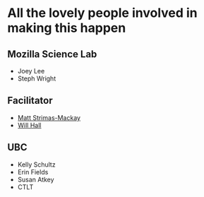 # All the lovely people involved in making this happen

## Mozilla Science Lab

* Joey Lee
* Steph Wright

## Facilitator 

* [Matt Strimas-Mackay](http://strimas.com/)
* [Will Hall](http://socialidentitylab.psych.ubc.ca/person/will-hall/)

## UBC 

* Kelly Schultz
* Erin Fields
* Susan Atkey
* CTLT

